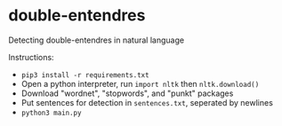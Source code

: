 # double-entendres
Detecting double-entendres in natural language

Instructions:
 - `pip3 install -r requirements.txt`
 - Open a python interpreter, run `import nltk` then `nltk.download()`
 - Download "wordnet", "stopwords", and "punkt" packages
 - Put sentences for detection in `sentences.txt`, seperated by newlines
 - `python3 main.py`